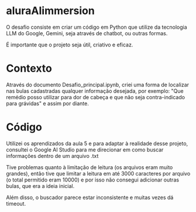 # aluraAIimmersion

O desafio consiste em criar um código em Python que utilize da tecnologia LLM do Google, Gemini, seja através de chatbot, ou outras formas.

É importante que o projeto seja útil, criativo e eficaz.

# Contexto
Através do documento Desafio_principal.ipynb, criei uma forma de localizar nas bulas cadastradas qualquer informação desejada, por exemplo:
"Que remédio posso utilizar para dor de cabeça e que não seja contra-indicado para grávidas" e assim por diante.

# Código
Utilizei os aprendizados da aula 5 e para adaptar à realidade desse projeto, consultei o Google AI Studio para me direcionar em como buscar informações dentro de um arquivo .txt

Tive problemas quanto à limitação de leitura (os arquivos eram muito grandes), então tive que limitar a leitura em até 3000 caracteres por arquivo (o total permitido eram 10000) e por isso não consegui adicionar outras bulas, que era a ideia inicial.

Além disso, o buscador parece estar inconsistente e muitas vezes dá timeout.
